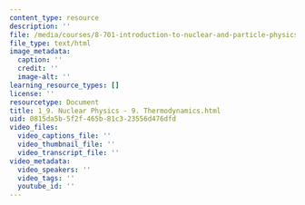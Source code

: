 ```yaml
---
content_type: resource
description: ''
file: /media/courses/8-701-introduction-to-nuclear-and-particle-physics-fall-2020/1_9-nuclear-physics-9-thermodynamics.html
file_type: text/html
image_metadata:
  caption: ''
  credit: ''
  image-alt: ''
learning_resource_types: []
license: ''
resourcetype: Document
title: 1_9. Nuclear Physics - 9. Thermodynamics.html
uid: 0815da5b-5f2f-465b-81c3-23556d476dfd
video_files:
  video_captions_file: ''
  video_thumbnail_file: ''
  video_transcript_file: ''
video_metadata:
  video_speakers: ''
  video_tags: ''
  youtube_id: ''
---
```

